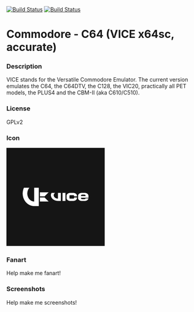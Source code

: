 [![Build Status](https://travis-ci.org/kodi-game/game.libretro.vice_x64sc.svg?branch=master)](https://travis-ci.org/kodi-game/game.libretro.vice_x64sc)
[![Build Status](https://ci.appveyor.com/api/projects/status/github/kodi-game/game.libretro.vice_x64sc?svg=true)](https://ci.appveyor.com/project/kodi-game/game-libretro-vice-x64sc)

# Commodore - C64 (VICE x64sc, accurate)

### Description

VICE stands for the Versatile Commodore Emulator. The current version emulates the C64, the C64DTV, the C128, the VIC20, practically all PET models, the PLUS4 and the CBM-II (aka C610/C510).

### License

GPLv2

### Icon

![Commodore - C64 (VICE x64sc, accurate) icon](game.libretro.vice_x64sc/resources/icon.png)

### Fanart

Help make me fanart!

### Screenshots

Help make me screenshots!
